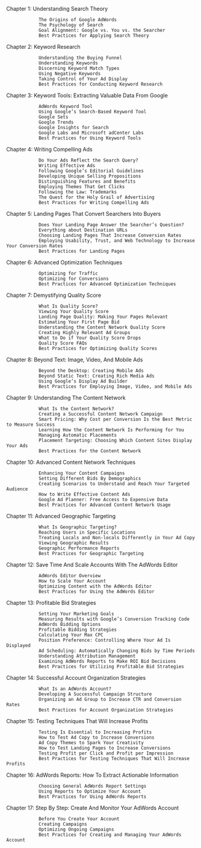 
Chapter 1: Understanding Search Theory
  
                The Origins of Google AdWords
                The Psychology of Search
                Goal Alignment: Google vs. You vs. the Searcher
                Best Practices for Applying Search Theory
  
Chapter 2: Keyword Research
  
                Understanding the Buying Funnel
                Understanding Keywords
                Discerning Keyword Match Types
                Using Negative Keywords
                Taking Control of Your Ad Display
                Best Practices for Conducting Keyword Research
  
Chapter 3: Keyword Tools: Extracting Valuable Data From Google
  
                AdWords Keyword Tool
                Using Google’s Search-Based Keyword Tool
                Google Sets
                Google Trends
                Google Insights for Search
                Google Labs and Microsoft adCenter Labs
                Best Practices for Using Keyword Tools
  
Chapter 4: Writing Compelling Ads
  
                Do Your Ads Reflect the Search Query?
                Writing Effective Ads
                Following Google’s Editorial Guidelines
                Developing Unique Selling Propositions
                Distinguishing Features and Benefits
                Employing Themes That Get Clicks
                Following the Law: Trademarks
                The Quest for the Holy Grail of Advertising
                Best Practices for Writing Compelling Ads
                
Chapter 5: Landing Pages That Convert Searchers Into Buyers
                
                Does Your Landing Page Answer the Searcher’s Question?
                Everything about Destination URLs
                Choosing Landing Pages That Increase Conversion Rates
                Employing Usability, Trust, and Web Technology to Increase Your Conversion Rates
                Best Practices for Landing Pages
  
Chapter 6: Advanced Optimization Techniques
  
                Optimizing for Traffic
                Optimizing for Conversions
                Best Practices for Advanced Optimization Techniques

Chapter 7: Demystifying Quality Score
                
                What Is Quality Score?
                Viewing Your Quality Score
                Landing Page Quality: Making Your Pages Relevant
                Estimating Your First Page Bid
                Understanding the Content Network Quality Score
                Creating Highly Relevant Ad Groups
                What to Do if Your Quality Score Drops
                Quality Score FAQs
                Best Practices for Optimizing Quality Scores

Chapter 8: Beyond Text: Image, Video, And Mobile Ads
                
                Beyond the Desktop: Creating Mobile Ads
                Beyond Static Text: Creating Rich Media Ads
                Using Google’s Display Ad Builder
                Best Practices for Employing Image, Video, and Mobile Ads
  
Chapter 9: Understanding The Content Network
  
                What Is the Content Network?
                Creating a Successful Content Network Campaign
                Smart Pricing: Why Cost per Conversion Is the Best Metric to Measure Success
                Learning How the Content Network Is Performing for You
                Managing Automatic Placements
                Placement Targeting: Choosing Which Content Sites Display Your Ads
                Best Practices for the Content Network
  
Chapter 10: Advanced Content Network Techniques
  
                Enhancing Your Content Campaigns
                Setting Different Bids By Demographics
                Creating Scenarios to Understand and Reach Your Targeted Audience
                How to Write Effective Content Ads
                Google Ad Planner: Free Access to Expensive Data
                Best Practices for Advanced Content Network Usage
  
Chapter 11: Advanced Geographic Targeting
  
                What Is Geographic Targeting?
                Reaching Users in Specific Locations
                Treating Locals and Non-locals Differently in Your Ad Copy
                Viewing Geographic Results
                Geographic Performance Reports
                Best Practices for Geographic Targeting
  
Chapter 12: Save Time And Scale Accounts With The AdWords Editor
  
                AdWords Editor Overview
                How to Scale Your Account
                Optimizing Content with the AdWords Editor
                Best Practices for Using the AdWords Editor
  
Chapter 13: Profitable Bid Strategies
  
                Setting Your Marketing Goals
                Measuring Results with Google’s Conversion Tracking Code
                AdWords Bidding Options
                Profitable Bidding Strategies
                Calculating Your Max CPC
                Position Preference: Controlling Where Your Ad Is Displayed
                Ad Scheduling: Automatically Changing Bids by Time Periods
                Understanding Attribution Management
                Examining AdWords Reports to Make ROI Bid Decisions
                Best Practices for Utilizing Profitable Bid Strategies
  
Chapter 14: Successful Account Organization Strategies
  
                What Is an AdWords Account?
                Developing A Successful Campaign Structure
                Organizing an Ad Group to Increase CTR and Conversion Rates
                Best Practices for Account Organization Strategies
  
Chapter 15: Testing Techniques That Will Increase Profits
  
                Testing Is Essential to Increasing Profits
                How to Test Ad Copy to Increase Conversions
                Ad Copy Themes to Spark Your Creativity
                How to Test Landing Pages to Increase Conversions
                Testing Profit per Click and Profit per Impression
                Best Practices for Testing Techniques That Will Increase Profits
  
Chapter 16: AdWords Reports: How To Extract Actionable Information
  
                Choosing General AdWords Report Settings
                Using Reports to Optimize Your Account
                Best Practices for Using AdWords Reports
  
Chapter 17: Step By Step: Create And Monitor Your AdWords Account
  
                Before You Create Your Account
                Creating Campaigns
                Optimizing Ongoing Campaigns
                Best Practices for Creating and Managing Your AdWords Account
